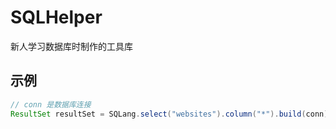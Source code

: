 # SQLHelper
新人学习数据库时制作的工具库

## 示例

```java
// conn 是数据库连接
ResultSet resultSet = SQLang.select("websites").column("*").build(conn).get().executeQuery();
```

